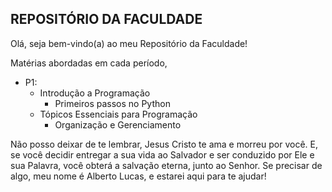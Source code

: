## REPOSITÓRIO DA FACULDADE

Olá, seja bem-vindo(a) ao meu Repositório da Faculdade!

Matérias abordadas em cada período,

- P1:
  - Introdução a Programação
    - Primeiros passos no Python 
  - Tópicos Essenciais para Programação
    - Organização e Gerenciamento




Não posso deixar de te lembrar, Jesus Cristo te ama e morreu por você. E, se você decidir entregar a sua vida ao Salvador e ser conduzido por Ele e sua Palavra, você obterá a salvação eterna, junto ao Senhor.
Se precisar de algo, meu nome é Alberto Lucas, e estarei aqui para te ajudar!
